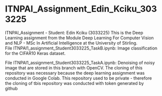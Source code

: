 # ITNPAI_Assignment_Edin_Kciku_3033225
ITNPAI_Assignment - Student: Edin Kciku (3033225)
This is the Deep Learning assignment from the Module Deep Learning For Computer Vision and NLP - MSc In Artificial Intelligence at the University of Stirling.  
File ITNPAI1_assignment_Student3033225_TaskB.ipynb: Image classification for the CIFAR10 Keras dataset.

File ITNPAI1_assignment_Student3033225_TaskA.ipynb: Denoising of noisy image that are stored in this branch with OpenCV. The cloning of this repository was necessary because the deep learning assignment was conducted in Google Colab. This repository used to be private - therefore the cloning of tbis repository was conducted with token generated by github
